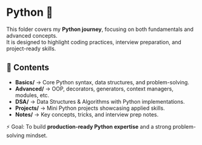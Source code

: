 # Python 🐍

This folder covers my **Python journey**, focusing on both fundamentals and advanced concepts.  
It is designed to highlight coding practices, interview preparation, and project-ready skills.  

## 📌 Contents
- **Basics/** → Core Python syntax, data structures, and problem-solving.  
- **Advanced/** → OOP, decorators, generators, context managers, modules, etc.  
- **DSA/** → Data Structures & Algorithms with Python implementations.  
- **Projects/** → Mini Python projects showcasing applied skills.  
- **Notes/** → Key concepts, tricks, and interview prep notes.  

⚡ Goal: To build **production-ready Python expertise** and a strong problem-solving mindset.

